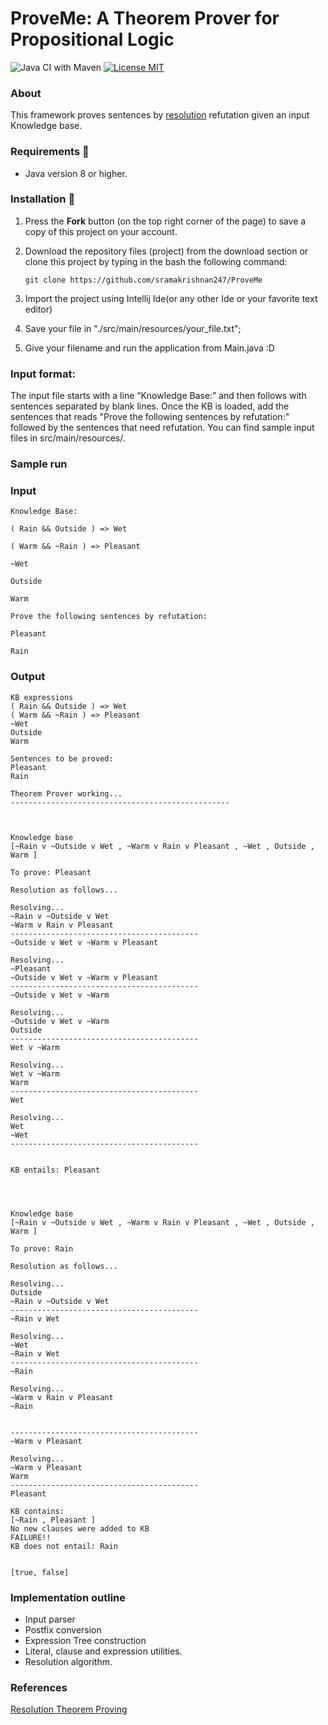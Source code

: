 # ProveMe: A Theorem Prover for Propositional Logic
![Java CI with Maven](https://github.com/sramakrishnan247/ProveMe/workflows/Java%20CI%20with%20Maven/badge.svg)
[![License MIT](https://img.shields.io/badge/license-MIT-blue.svg)](LICENSE)

### About
This framework proves sentences by [resolution](https://en.wikipedia.org/wiki/Resolution_(logic)) refutation given an input Knowledge base.

### Requirements 🔧
* Java version 8 or higher.

### Installation 🔌
1. Press the **Fork** button (on the top right corner of the page) to save a copy of this project on your account.

2. Download the repository files (project) from the download section or clone this project by typing in the bash the following command:

       git clone https://github.com/sramakrishnan247/ProveMe
3. Import the project using Intellij Ide(or any other Ide or your favorite text editor)
4. Save your file in "./src/main/resources/your_file.txt";
5. Give your filename and run the application from Main.java :D

### Input format:
The input file starts with a line “Knowledge Base:” and then follows with sentences separated by blank lines. Once the KB is loaded, add the sentences that reads "Prove the following sentences by refutation:" followed by the sentences that need refutation. You can find sample input files in src/main/resources/.


### Sample run

### Input

```
Knowledge Base:

( Rain && Outside ) => Wet

( Warm && ~Rain ) => Pleasant

~Wet

Outside

Warm

Prove the following sentences by refutation:

Pleasant

Rain
```

### Output
```
KB expressions
( Rain && Outside ) => Wet
( Warm && ~Rain ) => Pleasant
~Wet
Outside
Warm

Sentences to be proved:
Pleasant
Rain

Theorem Prover working...
-------------------------------------------------



Knowledge base
[~Rain v ~Outside v Wet , ~Warm v Rain v Pleasant , ~Wet , Outside , Warm ]

To prove: Pleasant

Resolution as follows...

Resolving...
~Rain v ~Outside v Wet 
~Warm v Rain v Pleasant 
------------------------------------------
~Outside v Wet v ~Warm v Pleasant 

Resolving...
~Pleasant 
~Outside v Wet v ~Warm v Pleasant 
------------------------------------------
~Outside v Wet v ~Warm 

Resolving...
~Outside v Wet v ~Warm 
Outside 
------------------------------------------
Wet v ~Warm 

Resolving...
Wet v ~Warm 
Warm 
------------------------------------------
Wet 

Resolving...
Wet 
~Wet 
------------------------------------------


KB entails: Pleasant




Knowledge base
[~Rain v ~Outside v Wet , ~Warm v Rain v Pleasant , ~Wet , Outside , Warm ]

To prove: Rain

Resolution as follows...

Resolving...
Outside 
~Rain v ~Outside v Wet 
------------------------------------------
~Rain v Wet 

Resolving...
~Wet 
~Rain v Wet 
------------------------------------------
~Rain 

Resolving...
~Warm v Rain v Pleasant 
~Rain 


------------------------------------------
~Warm v Pleasant 

Resolving...
~Warm v Pleasant 
Warm 
------------------------------------------
Pleasant 

KB contains: 
[~Rain , Pleasant ]
No new clauses were added to KB
FAILURE!!
KB does not entail: Rain


[true, false]
```

### Implementation outline
* Input parser 
* Postfix conversion
* Expression Tree construction
* Literal, clause and expression utilities.
* Resolution algorithm.

### References
[Resolution Theorem Proving](https://ocw.mit.edu/courses/electrical-engineering-and-computer-science/6-825-techniques-in-artificial-intelligence-sma-5504-fall-2002/lecture-notes/Lecture7FinalPart1.pdf)

